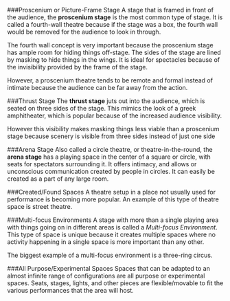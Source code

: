 ###Proscenium or Picture-Frame Stage
A stage that is framed in front of the audience, the **proscenium stage** is the most common type of stage. It is called a fourth-wall theatre because if the stage was a box, the fourth wall would be removed for the audience to look in through. 

The fourth wall concept is very important because the proscenium stage has ample room for hiding things off-stage. The sides of the stage are lined by masking to hide things in the wings. It is ideal for spectacles because of the invisibility provided by the frame of the stage. 

However, a proscenium theatre tends to be remote and formal instead of intimate because the audience can be far away from the action.

###Thrust Stage
The **thrust stage** juts out into the audience, which is seated on three sides of the stage. This mimics the look of a greek amphitheater, which is popular because of the increased audience visibility. 

However this visibility makes masking things less viable than a proscenium stage because scenery is visible from three sides instead of just one side

###Arena Stage
Also called a circle theatre, or theatre-in-the-round, the **arena stage** has a playing space in the center of a square or circle, with seats for spectators surrounding it. It offers intimacy, and allows or unconscious communication created by people in circles. It can easily be created as a part of any large room.

###Created/Found Spaces
A theatre setup in a place not usually used for performance is becoming more popular. An example of this type of theatre space is street theatre.

###Multi-focus Environments
A stage with more than a single playing area with things going on in different areas is called a *Multi-focus Environment*. This type of space is unique because it creates multiple spaces where no activity happening in a  single space is more important than any other.

The biggest example of a multi-focus environment is a three-ring circus.

###All Purpose/Experimental Spaces
Spaces that can be adapted to an almost infinite range of configurations are all purpose or experimental spaces. Seats, stages, lights, and other pieces are flexible/movable to fit the various performances that the area will host.


